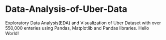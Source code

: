 # Data-Analysis-of-Uber-Data
 Exploratory Data Analysis(EDA) and Visualization of Uber Dataset with over 550,000 enteries using Pandas, Matplotlib and Pandas libraries.
 Hello World!
 

